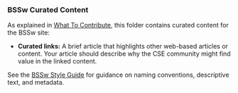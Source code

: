 ### BSSw Curated Content

As explained in [What To Contribute](../WhatToContribute.md), this folder contains curated content for the BSSw site:

- **Curated links:** A brief article that highlights other web-based articles or content.  Your article should describe why the CSE community might find value in the linked content.

See the [BSSw Style Guide](../StyleGuide.md) for guidance on naming conventions, descriptive text, and metadata.  
<!---
Publish: no
---!>
